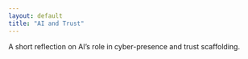```yaml
---
layout: default
title: "AI and Trust"
---
```


A short reflection on AI’s role in cyber-presence and trust scaffolding.
